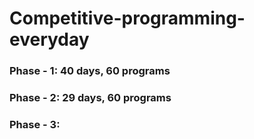# Competitive-programming-everyday
### Phase - 1: 40 days, 60 programs
### Phase - 2: 29 days, 60 programs
### Phase - 3: 